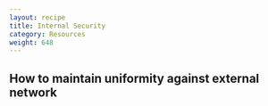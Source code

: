 ```yaml
---
layout: recipe
title: Internal Security
category: Resources
weight: 648
---
```


<h2 class="question">How to maintain uniformity against external network</h2>